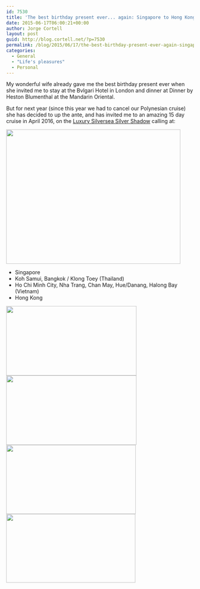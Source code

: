 ```yaml
---
id: 7530
title: 'The best birthday present ever... again: Singapore to Hong Kong cruise'
date: 2015-06-17T06:00:21+00:00
author: Jorge Cortell
layout: post
guid: http://blog.cortell.net/?p=7530
permalink: /blog/2015/06/17/the-best-birthday-present-ever-again-singapore-to-hong-kong-cruise/
categories:
  - General
  - "Life's pleasures"
  - Personal
---
```

My wonderful wife already gave me the best birthday present ever when she invited me to stay at the Bvlgari Hotel in London and dinner at Dinner by Heston Blumenthal at the Mandarin Oriental.

But for next year (since this year we had to cancel our Polynesian cruise) she has decided to up the ante, and has invited me to an amazing 15 day cruise in April 2016, on the <a href="http://www.silversea.com/destinations/asia-cruise/3608/?ga=list" target="_blank">Luxury Silversea Silver Shadow</a> calling at:

<img class="aligncenter" src="http://www.silversea.com/wp-content/uploads/2015/01/ECM_41915_3533_EN_1-468x360.jpg" alt="" width="468" height="360" />

  * Singapore
  * Koh Samui, Bangkok / Klong Toey (Thailand)
  * Ho Chi Minh City, Nha Trang, Chan May, Hue/Danang, Halong Bay (Vietnam)
  * Hong Kong

<img class="alignnone" src="http://www.silversea.com/wp-content/uploads/2014/09/ECM_31702_P_PortHighlights_HeroImg-1024x544.jpg" alt="" width="350" height="186" /><img class="alignnone" src="http://www.silversea.com/wp-content/uploads/2014/12/ECM_126480_NhaTrang_PortHigh_Img-1024x544.jpg" alt="" width="350" height="186" /><img class="alignnone" src="http://www.silversea.com/wp-content/uploads/2014/09/ECM_31597_P_PortHighlights_HeroImg_1-1024x544.jpg" alt="" width="348" height="185" /><img class="alignnone" src="http://www.silversea.com/wp-content/uploads/2014/09/ECM_31594_P_PortHighlights_HeroImg_1-1024x544.jpg" alt="" width="347" height="184" />